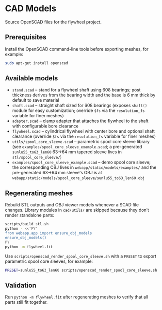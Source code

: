 # CAD Models

Source OpenSCAD files for the flywheel project.

## Prerequisites

Install the OpenSCAD command-line tools before exporting meshes, for example:

```bash
sudo apt-get install openscad
```

## Available models

- `stand.scad` – stand for a flywheel shaft using 608 bearings; post thickness
  derives from the bearing width and the base is 6 mm thick by default to save material
- `shaft.scad` – straight shaft sized for 608 bearings (exposes `shaft()` module for easy
  customization; override `$fs` via the `resolution_fs` variable for finer meshes)
- `adapter.scad` – clamp adapter that attaches the flywheel to the shaft with configurable
  bore clearance
- `flywheel.scad` – cylindrical flywheel with center bore and optional shaft clearance
  (override `$fs` via the `resolution_fs` variable for finer meshes)
- `utils/spool_core_sleeve.scad` – parametric spool core sleeve library
  (see `examples/spool_core_sleeve_example.scad`; a pre-generated
  `sunlu55_to63_len60` 63→64 mm tapered sleeve lives in
  `stl/spool_core_sleeve/`)
- `examples/spool_core_sleeve_example.scad` – demo spool core sleeve; the
  corresponding OBJ lives in `webapp/static/models/examples/` and the
  pre-generated 63→64 mm sleeve's OBJ is at
  `webapp/static/models/spool_core_sleeve/sunlu55_to63_len60.obj`

## Regenerating meshes

Rebuild STL outputs and OBJ viewer models whenever a SCAD file changes. Library
modules in `cad/utils/` are skipped because they don't render standalone parts:

```bash
scripts/build_stl.sh
python - <<'PY'
from webapp.app import ensure_obj_models
ensure_obj_models()
PY
python -m flywheel.fit
```

Use `scripts/openscad_render_spool_core_sleeve.sh` with a `PRESET` to export
parametric spool core sleeves, for example:

```bash
PRESET=sunlu55_to63_len60 scripts/openscad_render_spool_core_sleeve.sh
```

## Validation

Run `python -m flywheel.fit` after regenerating meshes to verify that all parts
still fit together.
